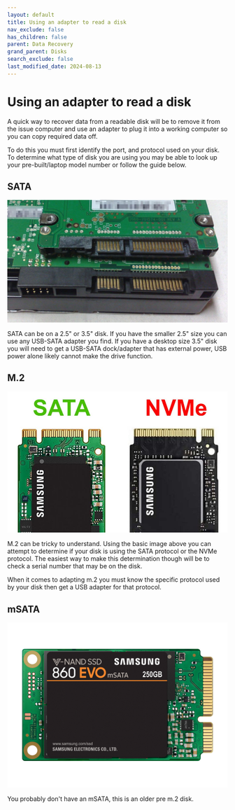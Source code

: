 ```yaml
---
layout: default
title: Using an adapter to read a disk
nav_exclude: false
has_children: false
parent: Data Recovery
grand_parent: Disks
search_exclude: false
last_modified_date: 2024-08-13
---
```


# Using an adapter to read a disk

A quick way to recover data from a readable disk will be to remove it from the issue computer and use an adapter to plug it into a working computer so you can copy required data off. 

To do this you must first identify the port, and protocol used on your disk. To determine what type of disk you are using you may be able to look up your pre-built/laptop model number or follow the guide below. 

## SATA
![An image of SATA connectors on a 2.5" and 3.5" disk: credit guiahardware.es](/assets/drive-dock/sata.png)

SATA can be on a 2.5" or 3.5" disk. If you have the smaller 2.5" size you can use any USB-SATA adapter you find. If you have a desktop size 3.5" disk you will need to get a USB-SATA dock/adapter that has external power, USB power alone likely cannot make the drive function.

## M.2
![An image of a SATA and NVME m.2 connectors: credit: ](/assets/drive-dock/m2.png)

M.2 can be tricky to understand. Using the basic image above you can attempt to determine if your disk is using the SATA protocol or the NVMe protocol. The easiest way to make this determination though will be to check a serial number that may be on the disk.

When it comes to adapting m.2 you must know the specific protocol used by your disk then get a USB adapter for that protocol.

## mSATA
![An image of an mSATA disk](/assets/drive-dock/msata.png)

You probably don't have an mSATA, this is an older pre m.2 disk.